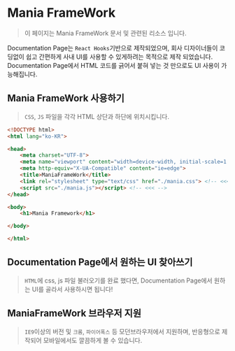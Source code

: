 # Mania FrameWork
> 이 페이지는 Mania FrameWork 문서 및 관련된 리소스 입니다.

Documentation Page는 `React Hooks`기반으로 제작되었으며,
회사 디자이너들이 코딩없이 쉽고 간편하게 사내 UI를 사용할 수 있게하려는 목적으로 제작 되었습니다.
Documentation Page에서 HTML 코드를 긁어서 붙혀 넣는 것 만으로도 UI 사용이 가능해집니다.

## Mania FrameWork 사용하기 
> `CSS`, `JS` 파일을 각각 HTML 상단과 하단에 위치시킵니다.

```html
<!DOCTYPE html>
<html lang="ko-KR">

<head>
    <meta charset="UTF-8">
    <meta name="viewport" content="width=device-width, initial-scale=1.0">
    <meta http-equiv="X-UA-Compatible" content="ie=edge">
    <title>ManiaFrameWork</title> 
    <link rel="stylesheet" type="text/css" href="./mania.css"> <!-- <<< -->
    <script src="./mania.js"></script> <!-- <<< -->
</head>

<body>
    <h1>Mania Framework</h1>

</body>

</html>
```

## Documentation Page에서 원하는 UI 찾아쓰기

> `HTML`에 css, js 파일 불러오기를 완료 했다면, Documentation Page에서 원하는 UI를 골라서 사용하시면 됩니다!


## ManiaFrameWork 브라우저 지원

>`IE9`이상의 버전 및 `크롬`, `파이어폭스` 등 모던브라우저에서 지원하며, 반응형으로 제작되어 모바일에서도 깔끔하게 볼 수 있습니다.
